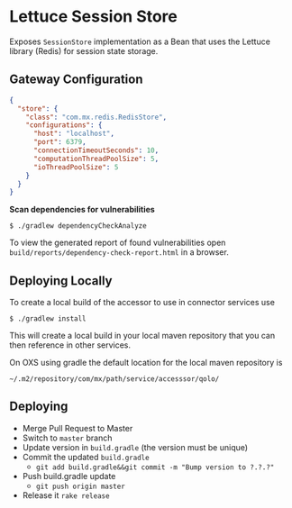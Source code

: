 # Lettuce Session Store

Exposes `SessionStore` implementation as a Bean that uses the Lettuce library (Redis) for session state storage.

## Gateway Configuration

```json
{
  "store": {
    "class": "com.mx.redis.RedisStore",
    "configurations": {
      "host": "localhost",
      "port": 6379,
      "connectionTimeoutSeconds": 10,
      "computationThreadPoolSize": 5,
      "ioThreadPoolSize": 5
    }
  }
}
```

**Scan dependencies for vulnerabilities**

```shell
$ ./gradlew dependencyCheckAnalyze
```
To view the generated report of found vulnerabilities open `build/reports/dependency-check-report.html` in a browser.

## Deploying Locally

To create a local build of the accessor to use in connector services use

```shell
$ ./gradlew install
```
This will create a local build in your local maven repository that you can
then reference in other services.

On OXS using gradle the default location for the local maven repository is
```shell
~/.m2/repository/com/mx/path/service/accesssor/qolo/
```

## Deploying

* Merge Pull Request to Master
* Switch to `master` branch
* Update version in `build.gradle` (the version must be unique)
* Commit the updated `build.gradle`
    * `git add build.gradle&&git commit -m "Bump version to ?.?.?"`
* Push build.gradle update
    * `git push origin master`
* Release it `rake release`
